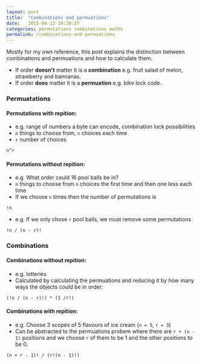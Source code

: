 ```yaml
---
layout: post
title:  "Combinations and permuations"
date:   2015-04-13 19:30:27
categories: permutations combinations maths
permalink: /combinations-and-permuations
---
```



Mostly for my own reference, this post explains the distinction between combinations and permuations and how to calculate them.

- If order **doesn't** matter it is a **combination** e.g. fruit salad of melon, strawberry and bannanas.
- If order **does** matter it is a **permuation** e.g. bike lock code.


### Permuatations

#### Permutations with repition:

- e.g. range of numbers a byte can encode, combination lock possibilities
- `n` things to choose from, `n` choices each time
- `r` number of choices

```
n^r
```

#### Permutations without repition:

- e.g. What order could 16 pool balls be in?
- `n` things to choose from `n` choices the first time and then one less each time
- If we choose `n` times then the number of permutations is

```
!n
```

- e.g. If we only chose `r` pool balls, we must remove some permutations

```
!n / (n - r)!
```

### Combinations

#### Combinations without repition:

- e.g. lotteries
- Calculated by calculating the permuations and reducing it by how many ways the objects could be in order:

```
(!n / (n - r)!) * (1 /r!)
```

#### Combinations with repition:

- e.g. Choose 3 scopes of 5 flavours of ice cream (`n = 5`, `r = 3`)
- Can be abstracted to the permuations probem where
there are `r + (n - 1)` positions and we choose `r` of them to be 1 and the other positions to be 0.

```
(n + r - 1)! / (r!(n - 1)!)
```
